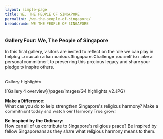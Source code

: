 ```yaml
---
layout: simple-page
title: WE, THE PEOPLE OF SINGAPORE
permalink: /we-the-people-of-singapore/
breadcrumb: WE THE PEOPLE OF SINGAPORE
---
```


### **Gallery Four: We, The People of Singapore**

In this final gallery, visitors are invited to reflect on the role we can play in helping to sustain a harmonious Singapore. Challenge yourself to make a personal commitment to preserving this precious legacy and share your pledge to inspire others.

<br> Gallery Highlights <br/>


![Gallery 4 overview](/pages/images/G4 highlights_v2.JPG)

**Make a Difference:** <br/>
What can you do to help strengthen Singapore's religious harmony? Make a commitment today and watch our Harmony Tree grow!

**Be Inspired by the Ordinary:** <br/>
How can all of us contribute to Singapore's religious peace? Be inspired by fellow Singaporeans as they share what religious harmony means to them.
